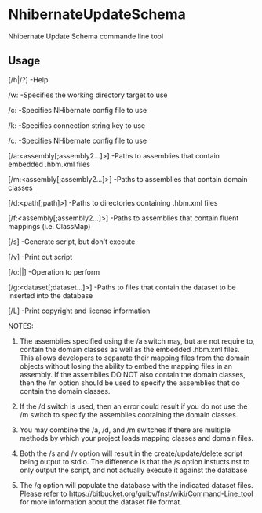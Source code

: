 NhibernateUpdateSchema
======================

Nhibernate Update Schema commande line tool


Usage
--------------------------------------------------------------------------------
[/h|/?]                            -Help

/w:                                -Specifies the working directory target to use

/c:<config-file-name>              -Specifies NHibernate config file to use

/k:<connectionString-key>          -Specifies connection string key to use

/c:<path-to-hibernate-config>      -Specifies NHibernate config file to use

[/a:<assembly[;assembly2...]>]     -Paths to assemblies that contain embedded
                                    .hbm.xml files
                                  
[/m:<assembly[;assembly2...]>]     -Paths to assemblies that contain domain 
                                    classes

[/d:<path[;path]>]                 -Paths to directories containing .hbm.xml 
                                    files

[/f:<assembly[;assembly2...]>]     -Paths to assemblies that contain fluent
                                    mappings (i.e. ClassMap<KeyAuthApp>)

[/s]                               -Generate script, but don't execute

[/v]                               -Print out script

[/o:<Create>|<Update>|<Delete>]    -Operation to perform

[/g:<dataset[;dataset...]>]        -Paths to files that contain the dataset
                                    to be inserted into the database

[/L]                               -Print copyright and license information

NOTES:

1. The assemblies specified using the /a switch may, but are not require to,
contain the domain classes as well as the embedded .hbm.xml files. This allows
developers to separate their mapping files from the domain objects without 
losing the ability to embed the mapping files in an assembly.  If the 
assemblies DO NOT also contain the domain classes, then the /m option should be
used to specify the assemblies that do contain the domain classes.

2. If the /d switch is used, then an error could result if you do not use the 
/m switch to specify the assemblies containing the domain classes.

3. You may combine the /a, /d, and /m switches if there are multiple methods by
which your project loads mapping classes and domain files.

4. Both the /s and /v option will result in the create/update/delete script 
being output to stdio. The difference is that the /s option instucts nst to
only output the script, and not actually execute it against the database

5. The /g option will populate the database with the indicated dataset files.
Please refer to https://bitbucket.org/guibv/fnst/wiki/Command-Line_tool for
more information about the dataset file format.
